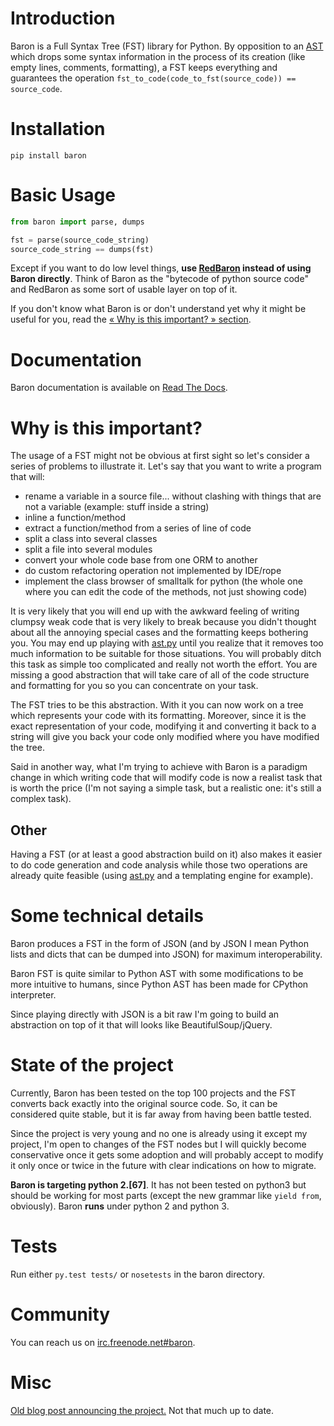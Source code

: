 Introduction
============

Baron is a Full Syntax Tree (FST) library for Python. By opposition to an [AST](https://en.wikipedia.org/wiki/Abstract_syntax_tree) which
drops some syntax information in the process of its creation (like empty lines,
comments, formatting), a FST keeps everything and guarantees the operation
<code>fst\_to\_code(code\_to\_fst(source\_code)) == source\_code</code>.

Installation
============

    pip install baron

Basic Usage
===========

```python
from baron import parse, dumps

fst = parse(source_code_string)
source_code_string == dumps(fst)
```

Except if you want to do low level things, **use
[RedBaron](https://github.com/Psycojoker/redbaron) instead of using Baron
directly**. Think of Baron as the "bytecode of python source code" and RedBaron
as some sort of usable layer on top of it.

If you don't know what Baron is or don't understand yet why it might be
useful for you, read the [« Why is this important? » section](#why-is-this-important).

Documentation
=============

Baron documentation is available on [Read The Docs](http://baron.readthedocs.org/en/latest/).

Why is this important?
======================

The usage of a FST might not be obvious at first sight so let's consider a
series of problems to illustrate it. Let's say that you want to write a program that will:

* rename a variable in a source file... without clashing with things that are not a variable (example: stuff inside a string)
* inline a function/method
* extract a function/method from a series of line of code
* split a class into several classes
* split a file into several modules
* convert your whole code base from one ORM to another
* do custom refactoring operation not implemented by IDE/rope
* implement the class browser of smalltalk for python (the whole one where you can edit the code of the methods, not just showing code)

It is very likely that you will end up with the awkward feeling of writing
clumpsy weak code that is very likely to break because you didn't thought about
all the annoying special cases and the formatting keeps bothering you. You may
end up playing with [ast.py](http://docs.python.org/2/library/ast.html) until
you realize that it removes too much information to be suitable for those
situations. You will probably ditch this task as simple too complicated and
really not worth the effort. You are missing a good abstraction that will take
care of all of the code structure and formatting for you so you can concentrate
on your task.

The FST tries to be this abstraction. With it you can now work on a tree which
represents your code with its formatting. Moreover, since it is the exact
representation of your code, modifying it and converting it back to a string
will give you back your code only modified where you have modified the tree.

Said in another way, what I'm trying to achieve with Baron is a paradigm change in
which writing code that will modify code is now a realist task that is worth
the price (I'm not saying a simple task, but a realistic one: it's still a
complex task).

Other
-----

Having a FST (or at least a good abstraction build on it) also makes it easier
to do code generation and code analysis while those two operations are already
quite feasible (using [ast.py](http://docs.python.org/2/library/ast.html) 
and a templating engine for example).

Some technical details
======================

Baron produces a FST in the form of JSON (and by JSON I mean Python lists
and dicts that can be dumped into JSON) for maximum interoperability.

Baron FST is quite similar to Python AST with some modifications to be more
intuitive to humans, since Python AST has been made for CPython interpreter.

Since playing directly with JSON is a bit raw I'm going to build an abstraction
on top of it that will looks like BeautifulSoup/jQuery.

State of the project
====================

Currently, Baron has been tested on the top 100 projects and the FST converts
back exactly into the original source code. So, it can be considered quite
stable, but it is far away from having been battle tested.

Since the project is very young and no one is already using it except my
project, I'm open to changes of the FST nodes but I will quickly become
conservative once it gets some adoption and will probably accept to
modify it only once or twice in the future with clear indications on how to
migrate.

**Baron is targeting python 2.[67]**. It has not been tested on python3 but
should be working for most parts (except the new grammar like <code>yield from</code>,
obviously). Baron **runs** under python 2 and python 3.

Tests
=====
Run either `py.test tests/` or `nosetests` in the baron directory.

Community
=========

You can reach us on [irc.freenode.net#baron](https://webchat.freenode.net/?channels=%23baron).

Misc
====
[Old blog post announcing the project.](http://worlddomination.be/blog/2013/the-baron-project-part-1-what-and-why.html) Not that much up to date.
